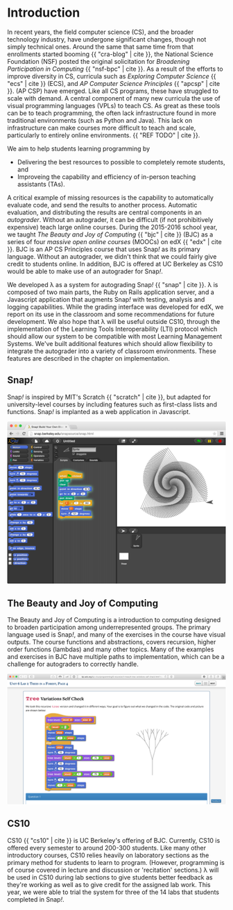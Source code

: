 # Introduction

In recent years, the field computer science (CS), and the broader technology industry, have undergone significant changes, though not simply technical ones. Around the same that same time from that enrollments started booming {{ "cra-blog" | cite }}, the National Science Foundation (NSF) posted the original solicitation for _Broadening Participation in Computing_ {{ "nsf-bpc" | cite }}. As a result of the efforts to improve diversity in CS, curricula such as _Exploring Computer Science_ {{ "ecs" | cite }} (ECS), and _AP Computer Science Principles_ {{ "apcsp" | cite }}. (AP CSP) have emerged.  Like all CS programs, these have struggled to scale with demand.  A central component of many new curricula the use of visual programming languages (VPLs) to teach CS. As great as these tools can be to teach programming, the often lack infrastructure found in more traditional environments (such as Python and Java). This lack on infrastructure can make courses more difficult to teach and scale, particularly to entirely online environments. {{ "REF TODO" | cite }}.

We aim to help students learning programming by

 * Delivering the best resources to possible to completely remote students, and
 * Improveing the capability and efficiency of in-person teaching assistants (TAs).

A critical example of missing resources is the capability to automatically evaluate code, and send the results to another process. Automatic evaluation, and distributing the results are central components in an _autograder_. Without an autograder, it can be difficult (if not prohibitively expensive) teach large online courses. During the 2015-2016 school year, we taught _The Beauty and Joy of Computing_ {{ "bjc" | cite }}  (BJC) as a series of four _massive open online courses_ (MOOCs) on edX {{ "edx" | cite }}. BJC is an AP CS Principles course that uses Snap<em>!</em> as its primary language. Without an autograder, we didn't think that we could fairly give credit to students online. In addition, BJC is offered at UC Berkeley as CS10 would be able to make use of an autograder for Snap<em>!</em>.

We developed λ as a system for autograding Snap<em>!</em> {{ "snap" | cite }}. λ is composed of two main parts, the Ruby on Rails application server, and a Javascript application that augments Snap<em>!</em> with testing, analysis and logging capabilities. While the grading interface was developed for edX, we report on its use in the classroom and some recommendations for future development. We also hope that λ will be useful outside CS10, through the implementation of the Learning Tools Interoperability (LTI) protocol which should allow our system to be compatible with most Learning Management Systems. We've built additional features which should allow flexibility to integrate the autograder into a variety of classroom environments. These features are described in the chapter on implementation.

## Snap<em>!</em>
Snap<em>!</em> is inspired by MIT's Scratch {{ "scratch" | cite }}, but adapted for university-level courses by including features such as first-class lists and functions. Snap<em>!</em> is implanted as a web application in Javascript.

![An example Snap! program.](images/snap-basic.png)

## The Beauty and Joy of Computing
The Beauty and Joy of Computing is a introduction to computing designed to broaden participation among underrepresented groups. The primary language used is Snap<em>!</em>, and many of the exercises in the course have visual outputs. The course functions and abstractions, covers recursion, higher order functions (lambdas) and many other topics. Many of the examples and exercises in BJC have multiple paths to implementation, which can be a challenge for autograders to correctly handle.

![A typical example of BJC curriculum which includes graphical output.](images/bjc-tree.png)

## CS10
CS10 {{ "cs10" | cite }}  is UC Berkeley's offering of BJC. Currently, CS10 is offered every semester to around 200-300 students. Like many other introductory courses, CS10 relies heavily on laboratory sections as the primary method for students to learn to program. (However, programming is of course covered in lecture and discussion or 'recitation' sections.) λ will be used in CS10 during lab sections to give students better feedback as they're working as well as to give credit for the assigned lab work. This year, we were able to trial the system for three of the 14 labs that students completed in Snap<em>!</em>.
